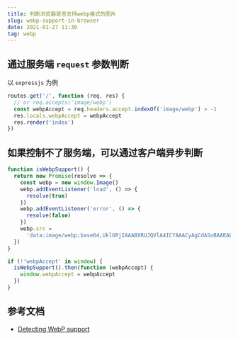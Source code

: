 ```yaml
---
title: 判断浏览器是否支持webp格式的图片
slug: webp-support-in-browser
date: 2021-01-27 11:30
tag: webp
---
```


## 通过服务端 `request` 参数判断

以 `expressjs` 为例

```js
routes.get('/', function (req, res) {
  // or req.accepts('image/webp')
  const webpAccept = req.headers.accept.indexOf('image/webp') > -1
  res.locals.webpAccept = webpAccept
  res.render('index')
})
```

## 如果控制不了服务端，可以通过客户端异步判断

```js
function isWebpSupport() {
  return new Promise(resolve => {
    const webp = new window.Image()
    webp.addEventListener('load', () => {
      resolve(true)
    })
    webp.addEventListener('error', () => {
      resolve(false)
    })
    webp.src =
      'data:image/webp;base64,UklGRjIAAABXRUJQVlA4ICYAAACyAgCdASoBAAEALmk0mk0iIiIiIgBoSygABc6zbAAA/v56QAAAAA=='
  })
}

if (!'webpAccept' in window) {
  isWebpSupport().then(function (webpAccept) {
    window.webpAccept = webpAccept
  })
}
```

## 参考文档

* [Detecting WebP support](https://stackoverflow.com/questions/5573096/detecting-webp-support)
